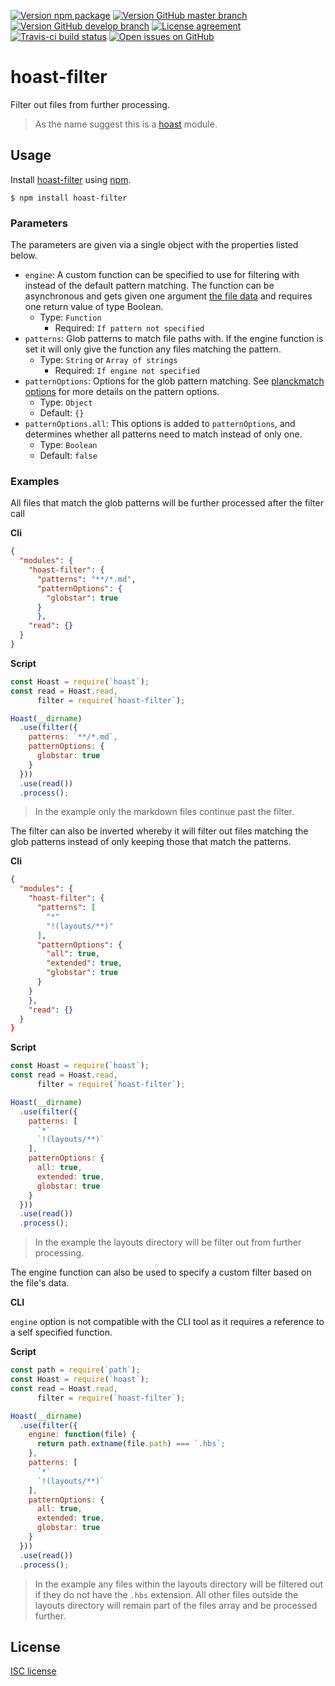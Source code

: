 [![Version npm package](https://img.shields.io/npm/v/hoast-filter.svg?label=npm&style=flat-square)](https://npmjs.com/package/hoast-filter)
[![Version GitHub master branch](https://img.shields.io/github/package-json/v/hoast/hoast-filter.svg?label=github&style=flat-square)](https://github.com/hoast/hoast-filter#readme)
[![Version GitHub develop branch](https://img.shields.io/github/package-json/v/hoast/hoast-filter/develop.svg?label=github/develop&style=flat-square)](https://github.com/hoast/hoast-filter/tree/develop#readme)
[![License agreement](https://img.shields.io/github/license/hoast/hoast-filter.svg?style=flat-square)](https://github.com/hoast/hoast-filter/blob/master/LICENSE)
[![Travis-ci build status](https://img.shields.io/travis-ci/hoast/hoast-filter.svg?label=travis&branch=master&style=flat-square)](https://travis-ci.org/hoast/hoast-filter)
[![Open issues on GitHub](https://img.shields.io/github/issues/hoast/hoast-filter.svg?style=flat-square)](https://github.com/hoast/hoast-filter/issues)

# hoast-filter

Filter out files from further processing.

> As the name suggest this is a [hoast](https://github.com/hoast/hoast#readme) module.

## Usage

Install [hoast-filter](https://npmjs.com/package/hoast-filter) using [npm](https://npmjs.com).

```
$ npm install hoast-filter
```

### Parameters

The parameters are given via a single object with the properties listed below.

* `engine`: A custom function can be specified to use for filtering with instead of the default pattern matching. The function can be asynchronous and gets given one argument [the file data](https://github.com/hoast/hoast#modules) and requires one return value of type Boolean.
  * Type: `Function`
	* Required: `If pattern not specified`
* `patterns`: Glob patterns to match file paths with. If the engine function is set it will only give the function any files matching the pattern.
  * Type: `String` or `Array of strings`
	* Required: `If engine not specified`
* `patternOptions`: Options for the glob pattern matching. See [planckmatch options](https://github.com/redkenrok/node-planckmatch#options) for more details on the pattern options.
  * Type: `Object`
  * Default: `{}`
* `patternOptions.all`: This options is added to `patternOptions`, and determines whether all patterns need to match instead of only one.
  * Type: `Boolean`
  * Default: `false`

### Examples

All files that match the glob patterns will be further processed after the filter call

**Cli**

```json
{
  "modules": {
    "hoast-filter": {
      "patterns": "**/*.md",
      "patternOptions": {
        "globstar": true
      }
	  },
    "read": {}
  }
}
```

**Script**

```javascript
const Hoast = require(`hoast`);
const read = Hoast.read,
      filter = require(`hoast-filter`);

Hoast(__dirname)
  .use(filter({
    patterns: `**/*.md`,
    patternOptions: {
      globstar: true
    }
  }))
  .use(read())
  .process();
```

> In the example only the markdown files continue past the filter.

The filter can also be inverted whereby it will filter out files matching the glob patterns instead of only keeping those that match the patterns.

**Cli**

```json
{
  "modules": {
    "hoast-filter": {
      "patterns": [
        "*"
        "!(layouts/**)"
      ],
      "patternOptions": {
        "all": true,
        "extended": true,
        "globstar": true
      }
    }
	},
    "read": {}
  }
}
```

**Script**

```javascript
const Hoast = require(`hoast`);
const read = Hoast.read,
      filter = require(`hoast-filter`);

Hoast(__dirname)
  .use(filter({
    patterns: [
      `*`
      `!(layouts/**)`
    ],
    patternOptions: {
      all: true,
      extended: true,
      globstar: true
    }
  }))
  .use(read())
  .process();
```

> In the example the layouts directory will be filter out from further processing.

The engine function can also be used to specify a custom filter based on the file's data.

**CLI**

`engine` option is not compatible with the CLI tool as it requires a reference to a self specified function.

**Script**

```javascript
const path = require(`path`);
const Hoast = require(`hoast`);
const read = Hoast.read,
      filter = require(`hoast-filter`);

Hoast(__dirname)
  .use(filter({
    engine: function(file) {
      return path.extname(file.path) === `.hbs`;
    },
    patterns: [
      `*`
      `!(layouts/**)`
    ],
    patternOptions: {
      all: true,
      extended: true,
      globstar: true
    }
  }))
  .use(read())
  .process();
```

> In the example any files within the layouts directory will be filtered out if they do not have the `.hbs` extension. All other files outside the layouts directory will remain part of the files array and be processed further.

## License

[ISC license](https://github.com/hoast/hoast-filter/blob/master/LICENSE)